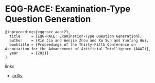 # EQG-RACE: Examination-Type Question Generation

```
@inproceedings{eqgrace_aaai21,
  title     = {EQG-RACE: Examination-Type Question Generation},
  author    = {Xin Jia and Wenjie Zhou and Xu Sun and Yunfang Wu},
  booktitle = {Proceedings of the Thirty-Fifth Conference on Association for the Advancement of Artificial Intelligence (AAAI)},
  year      = {2021}
}
```

links
- [arXiv](https://arxiv.org/abs/2012.06106)
